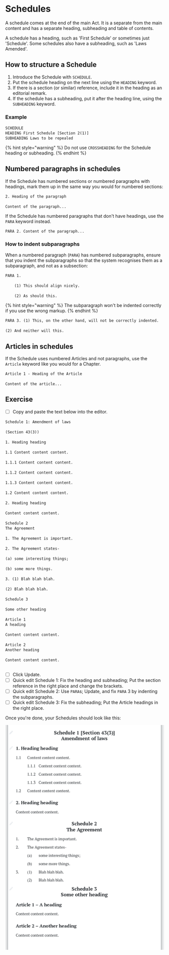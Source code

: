 # Schedules

A schedule comes at the end of the main Act. It is a separate from the main content and has a separate heading, subheading and table of contents.

A schedule has a heading, such as 'First Schedule' or sometimes just 'Schedule'. Some schedules also have a subheading, such as 'Laws Amended'.

## How to structure a Schedule

1. Introduce the Schedule with `SCHEDULE`.
2. Put the schedule heading on the next line using the `HEADING` keyword.
3. If there is a section \(or similar\) reference, include it in the heading as an editorial remark.
4. If the schedule has a subheading, put it after the heading line, using the `SUBHEADING` keyword.

### Example

```text
SCHEDULE
HEADING First Schedule [Section 2(1)]
SUBHEADING Laws to be repealed
```

{% hint style="warning" %}
Do not use `CROSSHEADING` for the Schedule heading or subheading.
{% endhint %}

## Numbered paragraphs in schedules

If the Schedule has numbered sections or numbered paragraphs with headings, mark them up in the same way you would for numbered sections:

```text
2. Heading of the paragraph

Content of the paragraph...
```

 If the Schedule has numbered paragraphs that don't have headings, use the `PARA` keyword instead. 

```text
PARA 2. Content of the paragraph...
```

### How to indent subparagraphs

When a numbered paragraph \(`PARA`\) has numbered subparagraphs, ensure that you indent the subparagraphs so that the system recognises them as a subparagraph, and not as a subsection:

```text
PARA 1.

    (1) This should align nicely.

    (2) As should this.
```

{% hint style="warning" %}
The subparagraph won't be indented correctly if you use the wrong markup.
{% endhint %}

```text
PARA 3. (1) This, on the other hand, will not be correctly indented.

(2) And neither will this.
```

## Articles in schedules

If the Schedule uses numbered Articles and not paragraphs, use the `Article` keyword like you would for a Chapter. 

```text
Article 1 - Heading of the Article

Content of the article...
```

## Exercise

* [ ] Copy and paste the text below into the editor.

```text
Schedule 1: Amendment of laws

(Section 43(3))

1. Heading heading

1.1 Content content content.

1.1.1 Content content content.

1.1.2 Content content content.

1.1.3 Content content content.

1.2 Content content content.

2. Heading heading

Content content content.

Schedule 2
The Agreement

1. The Agreement is important.

2. The Agreement states-

(a) some interesting things;

(b) some more things.

3. (1) Blah blah blah.

(2) Blah blah blah.

Schedule 3

Some other heading

Article 1
A heading

Content content content.

Article 2
Another heading

Content content content.


```

* [ ] Click Update.
* [ ] Quick edit Schedule 1:  Fix the heading and subheading;  Put the section reference in the right place and change the brackets.
* [ ] Quick edit Schedule 2:  Use `PARA`s;  Update, and fix `PARA` 3 by indenting the subparagraphs.
* [ ] Quick edit Schedule 3:  Fix the subheading;  Put the Article headings in the right place.

Once you're done, your Schedules should look like this:

![](../.gitbook/assets/image%20%2810%29.png)



